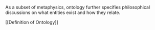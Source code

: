 As a subset of metaphysics, ontology further specifies philosophical discussions on what entities exist and how they relate.

[[Definition of Ontology]]
